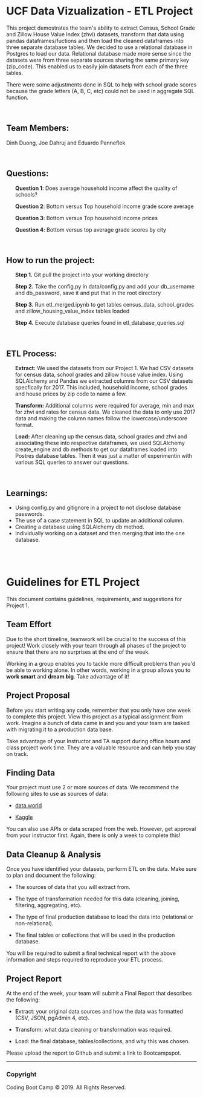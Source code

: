 <H1>UCF Data Vizualization - ETL Project</H1>

<p>This project demostrates the team's ability to extract Census, School Grade and Zillow House Value Index (zhvi) datasets, transform that data using pandas dataframes/fuctions and then load the cleaned dataframes into three separate database tables. We decided to use a relational database in Postgres to load our data. Relational database made more sense since the datasets were from three separate sources sharing the same primary key (zip_code). This enabled us to easily join datasets from each of the three tables.</p>
<p>There were some adjustments done in SQL to help with school grade scores because the grade letters (A, B, C, etc) could not be used in aggregate SQL function.</p>

<br>
<H2>Team Members:</H2>
	<p>Dinh Duong, Joe Dahruj and Eduardo Panneflek</p>

<br>

<H2>Questions:</H2>
	<ul>
	<p><b>Question 1</b>: Does average household income affect the quality of schools?<p>
	<p><b>Question 2</b>: Bottom versus Top household income grade score average<p>
	<p><b>Question 3</b>: Bottom versus Top household income prices<p>
	<p><b>Question 4</b>: Bottom versus top average grade scores by city<p>
	</ul>	
<br>

<H2>How to run the project:</H2>
  	<ul>
	<p><b>Step 1.</b> Git pull the project into your working directory</p>
  	<p><b>Step 2.</b> Take the config.py in data/config.py and add your db_username and db_password, save it and put that in the root directory</p>
  	<p><b>Step 3.</b> Run etl_merged.ipynb to get tables census_data, school_grades and zillow_housing_value_index tables loaded</p>
  	<p><b>Step 4.</b> Execute database queries found in etl_database_queries.sql</p>
	</ul>

<br>

<H2>ETL Process:</H2>
	<ul>
	<p><b>Extract:</b> We used the datasets from our Project 1. We had CSV datasets for census data, school grades and zillow house value index. Using SQLAlchemy and Pandas we extracted columns from our CSV datasets specfically for 2017. This included, household income, school grades and house prices by zip code to name a few.</p>
	<p><b>Transform:</b> Additional columns were required for average, min and max for zhvi and rates for census data. We cleaned the data to only use 2017 data and making the column names follow the lowercase/underscore format.</p>
	<p><b>Load:</b> After cleaning up the census data, school grades and zhvi and associating these into respective dataframes, we used SQLAlchemy create_engine and db methods to get our dataframes loaded into Postres database tables. Then it was just a matter of experimentin with various SQL queries to answer our questions.</p>
	</ul>

<br>

<H2>Learnings:</H2>
	<ul>
		<li>Using config.py and gitignore in a project to not disclose database passwords.</li>		
		<li>The use of a case statement in SQL to update an additional column.</li>
		<li>Creating a database using SQLAlchemy db method.</li>
		<li>Individually working on a dataset and then merging that into the one database.</li>
	</ul>
<br>
<br>


# Guidelines for ETL Project

This document contains guidelines, requirements, and suggestions for Project 1.

## Team Effort

Due to the short timeline, teamwork will be crucial to the success of this project! Work closely with your team through all phases of the project to ensure that there are no surprises at the end of the week.

Working in a group enables you to tackle more difficult problems than you'd be able to working alone. In other words, working in a group allows you to **work smart** and **dream big**. Take advantage of it!

## Project Proposal

Before you start writing any code, remember that you only have one week to complete this project. View this project as a typical assignment from work. Imagine a bunch of data came in and you and your team are tasked with migrating it to a production data base.

Take advantage of your Instructor and TA support during office hours and class project work time. They are a valuable resource and can help you stay on track.

## Finding Data

Your project must use 2 or more sources of data. We recommend the following sites to use as sources of data:

* [data.world](https://data.world/)

* [Kaggle](https://www.kaggle.com/)

You can also use APIs or data scraped from the web. However, get approval from your instructor first. Again, there is only a week to complete this!

## Data Cleanup & Analysis

Once you have identified your datasets, perform ETL on the data. Make sure to plan and document the following:

* The sources of data that you will extract from.

* The type of transformation needed for this data (cleaning, joining, filtering, aggregating, etc).

* The type of final production database to load the data into (relational or non-relational).

* The final tables or collections that will be used in the production database.

You will be required to submit a final technical report with the above information and steps required to reproduce your ETL process.

## Project Report

At the end of the week, your team will submit a Final Report that describes the following:

* **E**xtract: your original data sources and how the data was formatted (CSV, JSON, pgAdmin 4, etc).

* **T**ransform: what data cleaning or transformation was required.

* **L**oad: the final database, tables/collections, and why this was chosen.

Please upload the report to Github and submit a link to Bootcampspot.

- - -

### Copyright

Coding Boot Camp © 2019. All Rights Reserved.
